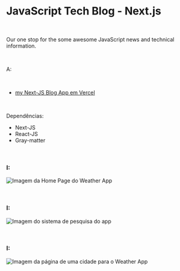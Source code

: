 # JavaScript Tech Blog - Next.js
 

<br />

Our one stop for the some awesome JavaScript news and technical information.

<br />

A:




<br />


- [my Next-JS Blog App em Vercel](https://nextjs-weather-app-dun.vercel.app/)


<br />

Dependências:

- Next-JS
- React-JS
- Gray-matter


<br />


### I:

![Imagem da Home Page do Weather App](/public/images/)


<br />


### I:

![Imagem do sistema de pesquisa do app](/public/images/)


<br />


### I:

![Imagem da página de uma cidade para o Weather App](/public/images/)






<br />

<br />
<br />


 

